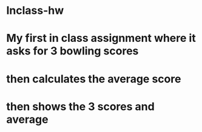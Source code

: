 # Inclass-hw
# My first in class assignment where it asks for 3 bowling scores
# then calculates the average score
# then shows the 3 scores and average
